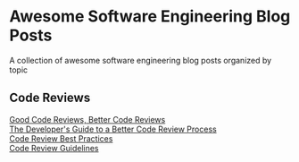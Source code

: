 # Awesome Software Engineering Blog Posts
A collection of awesome software engineering blog posts organized by topic

## Code Reviews
[Good Code Reviews, Better Code Reviews](https://blog.pragmaticengineer.com/good-code-reviews-better-code-reviews/)  
[The Developer's Guide to a Better Code Review Process](https://smartbear.com/learn/code-review/guide-to-code-review-process/)  
[Code Review Best Practices](https://medium.com/palantir/code-review-best-practices-19e02780015f)  
[Code Review Guidelines](https://phauer.com/2018/code-review-guidelines/) 
